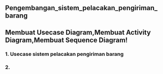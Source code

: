 ## Pengembangan_sistem_pelacakan_pengiriman_barang
## Membuat Usecase Diagram,Membuat Activity Diagram,Membuat Sequence Diagram!

### 1. Usecase sistem pelacakan pengiriman barang


### 2.
